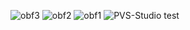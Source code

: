 ![obf3](https://github.com/YFoxxx/MAISABPO3/assets/90266163/7cac27ef-8924-4ed5-ac84-85544e4db44f)
![obf2](https://github.com/YFoxxx/MAISABPO3/assets/90266163/eda693d8-5e0a-4e05-90aa-562e27b3fbb7)
![obf1](https://github.com/YFoxxx/MAISABPO3/assets/90266163/3de9cefc-aeaa-41fa-96ee-e3a3e2ab2562)
![PVS-Studio test](https://github.com/YFoxxx/MAISABPO3/assets/90266163/36e83c83-ced7-432b-8f01-6c36f405c29f)
